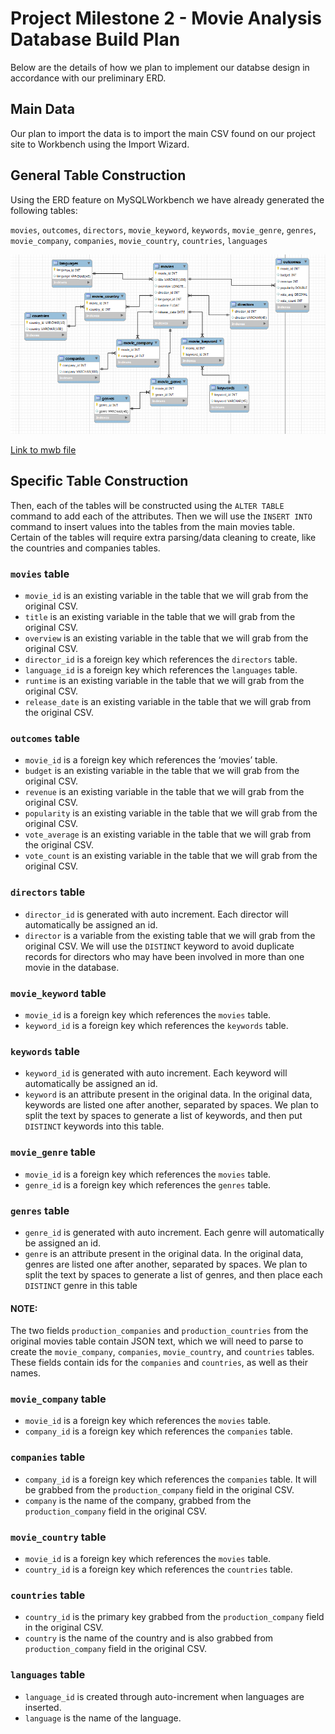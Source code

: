 # Project Milestone 2 - Movie Analysis Database Build Plan
Below are the details of how we plan to implement our databse design in accordance with our preliminary ERD.

## Main Data

Our plan to import the data is to import the main CSV found on our project site to Workbench using the Import Wizard. 

## General Table Construction

Using the ERD feature on MySQLWorkbench we have already generated the following tables:


`movies`, `outcomes`, `directors`, `movie_keyword`, `keywords`, `movie_genre`, `genres`, `movie_company`, `companies`, `movie_country`, `countries`, `languages`

![](data/initial_erd.png)

[Link to mwb file](data/initial_erd.mwb)

## Specific Table Construction

Then, each of the tables will be constructed using the `ALTER TABLE` command to add each of the attributes. Then we will use the `INSERT INTO` command to insert values into the tables from the main movies table. Certain of the tables will require extra parsing/data cleaning to create, like the countries and companies tables. 

### `movies` table

* `movie_id` is an existing variable in the table that we will grab from the original CSV.
* `title` is an existing variable in the table that we will grab from the original CSV.
* `overview` is an existing variable in the table that we will grab from the original CSV.
* `director_id` is a foreign key which references the `directors` table.
* `language_id` is a foreign key which references the `languages` table.
* `runtime` is an existing variable in the table that we will grab from the original CSV.
* `release_date` is an existing variable in the table that we will grab from the original CSV.

### `outcomes` table

* `movie_id` is a foreign key which references the ‘movies’ table.
* `budget` is an existing variable in the table that we will grab from the original CSV.
* `revenue` is an existing variable in the table that we will grab from the original CSV.
* `popularity` is an existing variable in the table that we will grab from the original CSV.
* `vote_average` is an existing variable in the table that we will grab from the original CSV.
* `vote_count` is an existing variable in the table that we will grab from the original CSV.

### `directors` table

* `director_id` is generated with auto increment. Each director will automatically be assigned an id.
* `director` is a variable from the existing table that we will grab from the original CSV. We will use the `DISTINCT` keyword to avoid duplicate records for directors who may have been involved in more than one movie in the database.

### `movie_keyword` table

* `movie_id`  is a foreign key which references the `movies` table.
* `keyword_id` is a foreign key which references the `keywords` table.

### `keywords` table

* `keyword_id` is generated with auto increment. Each keyword will automatically be assigned an id.
* `keyword` is an attribute present in the original data. In the original data, keywords are listed one after another, separated by spaces. We plan to split the text by spaces to generate a list of keywords, and then put `DISTINCT` keywords into this table.

### `movie_genre` table

* `movie_id`  is a foreign key which references the `movies` table.
* `genre_id` is a foreign key which references the `genres` table.

### `genres` table

* `genre_id` is generated with auto increment. Each genre will automatically be assigned an id.
* `genre` is an attribute present in the original data. In the original data, genres are listed one after another, separated by spaces. We plan to split the text by spaces to generate a list of genres, and then place each `DISTINCT` genre in this table

#### NOTE:
The two fields `production_companies` and `production_countries` from the original movies table contain JSON text, which we will need to parse to create the `movie_company`, `companies`, `movie_country`, and `countries` tables. These fields contain ids for the `companies` and `countries`, as well as their names.

### `movie_company` table

* `movie_id` is a foreign key which references the `movies` table.
* `company_id` is a foreign key which references the `companies` table.


### `companies` table

* `company_id` is a foreign key which references the `companies` table. It will be grabbed from the `production_company` field in the original CSV.
* `company` is the name of the company, grabbed from the `production_company` field in the original CSV.


### `movie_country` table

* `movie_id` is a foreign key which references the `movies` table.
* `country_id` is a foreign key which references the `countries` table.

### `countries` table

* `country_id` is the primary key grabbed from the `production_company` field in the original CSV.
* `country` is the name of the country and is also grabbed from `production_company` field in the original CSV.

### `languages` table

* `language_id` is created through auto-increment when languages are inserted.
* `language` is the name of the language.
